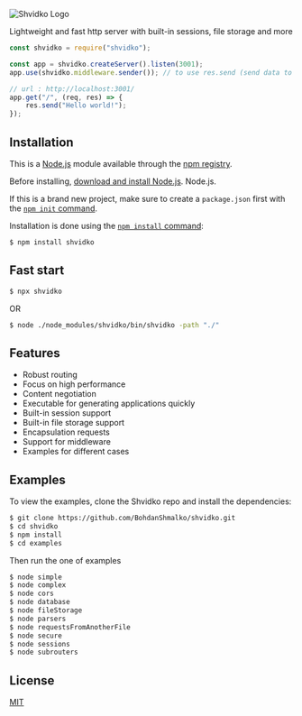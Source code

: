 ![Shvidko Logo](https://i.ibb.co/YWf1Dkq/shvidko-logo.png)

  Lightweight and fast http server with built-in sessions, file storage and more

```js
const shvidko = require("shvidko");

const app = shvidko.createServer().listen(3001);
app.use(shvidko.middleware.sender()); // to use res.send (send data to the client)

// url : http://localhost:3001/
app.get("/", (req, res) => {
    res.send("Hello world!");
});
```

## Installation

This is a [Node.js](https://nodejs.org/en/) module available through the
[npm registry](https://www.npmjs.com/).

Before installing, [download and install Node.js](https://nodejs.org/en/download/).
Node.js.

If this is a brand new project, make sure to create a `package.json` first with
the [`npm init` command](https://docs.npmjs.com/creating-a-package-json-file).

Installation is done using the
[`npm install` command](https://docs.npmjs.com/getting-started/installing-npm-packages-locally):

```bash
$ npm install shvidko
```

## Fast start

```bash
$ npx shvidko
```
OR
```bash
$ node ./node_modules/shvidko/bin/shvidko -path "./"
```

## Features

  * Robust routing
  * Focus on high performance
  * Content negotiation
  * Executable for generating applications quickly
  * Built-in session support
  * Built-in file storage support
  * Encapsulation requests
  * Support for middleware
  * Examples for different cases

## Examples

  To view the examples, clone the Shvidko repo and install the dependencies:

```bash
$ git clone https://github.com/BohdanShmalko/shvidko.git
$ cd shvidko
$ npm install
$ cd examples
```

Then run the one of examples

```bash
$ node simple
$ node complex 
$ node cors 
$ node database 
$ node fileStorage 
$ node parsers 
$ node requestsFromAnotherFile 
$ node secure 
$ node sessions 
$ node subrouters 
```

## License

  [MIT](LICENSE)